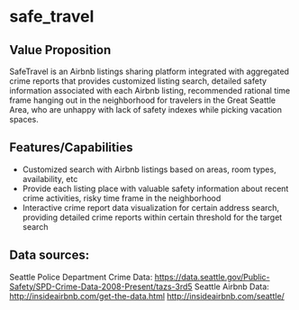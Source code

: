 # safe_travel

## Value Proposition

​SafeTravel​ is ​an Airbnb listings sharing platform​ integrated with aggregated crime reports that provides customized listing search, detailed safety information associated with each Airbnb listing, recommended rational time frame hanging out in the neighborhood for travelers in the Great Seattle Area, who are unhappy with lack of safety indexes while picking vacation spaces.

## Features/Capabilities
  - Customized search with Airbnb listings based on areas, room types, availability, etc
  - Provide each listing place with valuable safety information about recent crime activities,
    risky time frame in the neighborhood
  - Interactive crime report data visualization for certain address search, providing detailed
crime reports within certain threshold for the target search

## Data sources:
Seattle Police Department Crime Data:
https://data.seattle.gov/Public-Safety/SPD-Crime-Data-2008-Present/tazs-3rd5
Seattle Airbnb Data:
http://insideairbnb.com/get-the-data.html http://insideairbnb.com/seattle/
